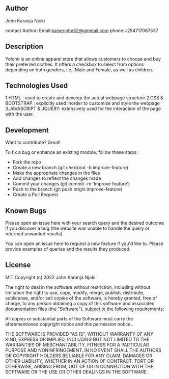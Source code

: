 ## Author

John Karanja Njoki

contact Author: Email:kaiserjohn52@gmmail.com
                phone:+254717067537
 
                
## Description

Yolomi is an online apparel store that allows customers to choose and buy their preferred clothes.
It offers a checkbox to select from options depending on both genders, i.e., Male and Female, as well as children.



## Technologies Used


1.HTML : used to create and develop the actual webpage structure
2.CSS & BOOTSTRAP : explicitly used inorder to customize and style the webpage
3.JAVASCRIPT & JQUERY: extensively used for the interaction of the page with the user.

## Development
Want to contribute? Great!

To fix a bug or enhance an existing module, follow these steps:

* Fork the repo
* Create a new branch (git checkout -b improve-feature)
* Make the appropriate changes in the files
* Add changes to reflect the changes made
* Commit your changes (git commit -m 'Improve feature')
* Push to the branch (git push origin improve-feature)
* Create a Pull Request

## Known Bugs

Please open an issue here with your search query and the desired outcome if you discover a bug (the website was unable to handle the query or returned unwanted results).

You can open an issue here to request a new feature if you'd like to. Please provide examples of queries and the results they produced.

## License
MIT Copyright (c) 2022 John Karanja Njoki

The right to deal in the software without restriction, including without limitation the right to use, copy, modify, merge, publish, distribute, sublicense, and/or sell copies of the software, is hereby granted, free of charge, to any person obtaining a copy of this software and associated documentation files (the "Software"), subject to the following requirements:

All copies or substantial parts of the Software must carry the aforementioned copyright notice and this permission notice..

THE SOFTWARE IS PROVIDED "AS IS", WITHOUT WARRANTY OF ANY KIND, EXPRESS OR IMPLIED, INCLUDING BUT NOT LIMITED TO THE WARRANTIES OF MERCHANTABILITY, FITNESS FOR A PARTICULAR PURPOSE AND NONINFRINGEMENT. IN NO EVENT SHALL THE AUTHORS OR COPYRIGHT HOLDERS BE LIABLE FOR ANY CLAIM, DAMAGES OR OTHER LIABILITY, WHETHER IN AN ACTION OF CONTRACT, TORT OR OTHERWISE, ARISING FROM, OUT OF OR IN CONNECTION WITH THE SOFTWARE OR THE USE OR OTHER DEALINGS IN THE SOFTWARE.

       